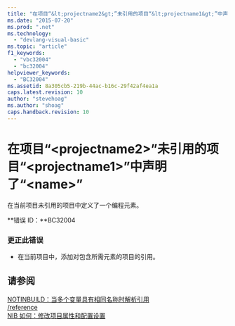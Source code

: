 ```yaml
---
title: "在项目“&lt;projectname2&gt;”未引用的项目“&lt;projectname1&gt;”中声明了“&lt;name&gt;” | Microsoft Docs"
ms.date: "2015-07-20"
ms.prod: ".net"
ms.technology: 
  - "devlang-visual-basic"
ms.topic: "article"
f1_keywords: 
  - "vbc32004"
  - "bc32004"
helpviewer_keywords: 
  - "BC32004"
ms.assetid: 8a305cb5-219b-44ac-b16c-29f42af4ea1a
caps.latest.revision: 10
author: "stevehoag"
ms.author: "shoag"
caps.handback.revision: 10
---
```

# 在项目“&lt;projectname2&gt;”未引用的项目“&lt;projectname1&gt;”中声明了“&lt;name&gt;”
在当前项目未引用的项目中定义了一个编程元素。  
  
 **错误 ID：**BC32004  
  
### 更正此错误  
  
-   在当前项目中，添加对包含所需元素的项目的引用。  
  
## 请参阅  
 [NOTINBUILD：当多个变量具有相同名称时解析引用](http://msdn.microsoft.com/zh-cn/9601e39f-1911-44e1-ace5-3f6e090408b9)   
 [\/reference](../../visual-basic/reference/command-line-compiler/reference.md)   
 [NIB 如何：修改项目属性和配置设置](http://msdn.microsoft.com/zh-cn/e7184bc5-2f2b-4b4f-aa9a-3ecfcbc48b67)